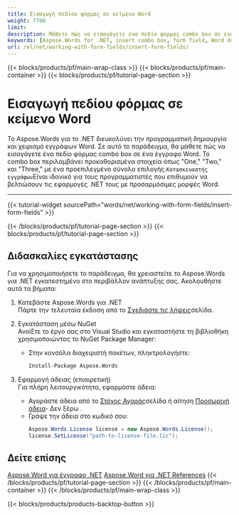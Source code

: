 ```yaml
---
title: Εισαγωγή πεδίου φόρμας σε κείμενο Word
weight: 7700
limit: 
description: Μάθετε πώς να εισαγάγετε ένα πεδίο φόρμας combo box σε ένα έγγραφο Word χρησιμοποιώντας το Aspose.Words για .NET. Σημείωση βήματος-βήματος με παραδείγματα κώδικα και προκαθορισμένα στοιχεία.
keywords: [Aspose.Words for .NET, insert combo box, form field, Word document, .NET example, combo box predefined items, C# code example, Word form fields]
url: /el/net/working-with-form-fields/insert-form-fields/
---
```

{{< blocks/products/pf/main-wrap-class >}}
{{< blocks/products/pf/main-container >}}
{{< blocks/products/pf/tutorial-page-section >}}

# Εισαγωγή πεδίου φόρμας σε κείμενο Word

Το Aspose.Words για το .NET διευκολύνει την προγραμματική δημιουργία και χειρισμό εγγράφων Word. Σε αυτό το παράδειγμα, θα μάθετε πώς να εισαγάγετε ένα πεδίο φόρμας combo box σε ένα έγγραφο Word. Το combo box περιλαμβάνει προκαθορισμένα στοιχεία όπως "One," "Two," και "Three," με ένα προεπιλεγμένο σύνολο επιλογής.`Κατασκευαστής εγγράφων`Είναι ιδανικό για τους προγραμματιστές που επιθυμούν να βελτιώσουν τις εφαρμογές .NET τους με προσαρμόσιμες μορφές Word.  

---
{{< tutorial-widget sourcePath="words/net/working-with-form-fields/insert-form-fields" >}}

{{< /blocks/products/pf/tutorial-page-section >}}
{{< blocks/products/pf/tutorial-page-section >}}
## Διδασκαλίες εγκατάστασης  

Για να χρησιμοποιήσετε το παράδειγμα, θα χρειαστείτε το Aspose.Words για .NET εγκατεστημένο στο περιβάλλον ανάπτυξης σας. Ακολουθήστε αυτά τα βήματα:  

1. Κατεβάστε Aspose.Words για .NET  
   Πάρτε την τελευταία έκδοση από το [Σχεδιάστε τις λήψεις](https://releases.aspose.com/words/net/)σελίδα.  

2. Εγκατάσταση μέσω NuGet  
   Ανοίξτε το έργο σας στο Visual Studio και εγκαταστήστε τη βιβλιοθήκη χρησιμοποιώντας το NuGet Package Manager:  
   * Στην κονσόλα διαχειριστή πακέτων, πληκτρολογήστε:  
     ```bash  
     Install-Package Aspose.Words  
     ```  

3. Εφαρμογή άδειας (επιαιρετική)  
   Για πλήρη λειτουργικότητα, εφαρμόστε άδεια:  
   * Αγοράστε άδεια από το [Στόχος Αγοράς](https://purchase.aspose.com/buy)σελίδα ή αίτηση [Προσωρινή άδεια](https://purchase.aspose.com/temporary-license/)\- Δεν ξέρω .  
   * Γράψε την άδεια στο κωδικό σου:  
     ```csharp  
     Aspose.Words.License license = new Aspose.Words.License();  
     license.SetLicense("path-to-license-file.lic");  
     ```  

## Δείτε επίσης
[Aspose.Word για έγγραφο .NET](https://docs.aspose.com/words/net/)
[Aspose.Word για .NET References](https://reference.aspose.com/words/net/)
{{< /blocks/products/pf/tutorial-page-section >}}
{{< /blocks/products/pf/main-container >}}
{{< /blocks/products/pf/main-wrap-class >}}

{{< blocks/products/products-backtop-button >}}
